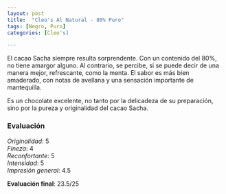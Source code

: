 ```yaml
---
layout: post
title:  "Cleo's Al Natural - 80% Puro"
tags: [Negro, Puro] 
categories: [Cleo's]

---
```



El cacao Sacha siempre resulta sorprendente. Con un contenido del 80%, no tiene amargor alguno. Al contrario, se percibe, si se puede decir de una manera mejor, refrescante, como la menta. El sabor es más bien amaderado, con notas de avellana y una sensación importante de mantequilla.

Es un chocolate excelente, no tanto por la delicadeza de su preparación, sino por la pureza y originalidad del cacao Sacha.



### Evaluación

_Originalidad_: 5  
_Fineza_: 4  
_Reconfortante_: 5  
_Intensidad_: 5  
_Impresión general_: 4.5

**Evaluación final**: 23.5/25